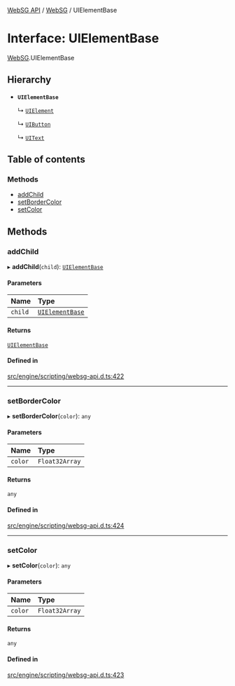 [WebSG API](../README.md) / [WebSG](../modules/WebSG.md) / UIElementBase

# Interface: UIElementBase

[WebSG](../modules/WebSG.md).UIElementBase

## Hierarchy

- **`UIElementBase`**

  ↳ [`UIElement`](../classes/WebSG.UIElement.md)

  ↳ [`UIButton`](../classes/WebSG.UIButton.md)

  ↳ [`UIText`](../classes/WebSG.UIText.md)

## Table of contents

### Methods

- [addChild](WebSG.UIElementBase.md#addchild)
- [setBorderColor](WebSG.UIElementBase.md#setbordercolor)
- [setColor](WebSG.UIElementBase.md#setcolor)

## Methods

### addChild

▸ **addChild**(`child`): [`UIElementBase`](WebSG.UIElementBase.md)

#### Parameters

| Name | Type |
| :------ | :------ |
| `child` | [`UIElementBase`](WebSG.UIElementBase.md) |

#### Returns

[`UIElementBase`](WebSG.UIElementBase.md)

#### Defined in

[src/engine/scripting/websg-api.d.ts:422](https://github.com/thirdroom/thirdroom/blob/3d97b348/src/engine/scripting/websg-api.d.ts#L422)

___

### setBorderColor

▸ **setBorderColor**(`color`): `any`

#### Parameters

| Name | Type |
| :------ | :------ |
| `color` | `Float32Array` |

#### Returns

`any`

#### Defined in

[src/engine/scripting/websg-api.d.ts:424](https://github.com/thirdroom/thirdroom/blob/3d97b348/src/engine/scripting/websg-api.d.ts#L424)

___

### setColor

▸ **setColor**(`color`): `any`

#### Parameters

| Name | Type |
| :------ | :------ |
| `color` | `Float32Array` |

#### Returns

`any`

#### Defined in

[src/engine/scripting/websg-api.d.ts:423](https://github.com/thirdroom/thirdroom/blob/3d97b348/src/engine/scripting/websg-api.d.ts#L423)
